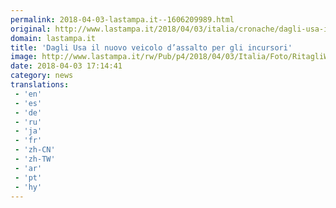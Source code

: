 ```yaml
---
permalink: 2018-04-03-lastampa.it--1606209989.html
original: http://www.lastampa.it/2018/04/03/italia/cronache/dagli-usa-il-nuovo-veicolo-dassalto-per-gli-incursori-tLEmd2TKZo24XtFdr8mrjN/pagina.html
domain: lastampa.it
title: 'Dagli Usa il nuovo veicolo d’assalto per gli incursori'
image: http://www.lastampa.it/rw/Pub/p4/2018/04/03/Italia/Foto/RitagliWeb/FLYER-180315-1-k8n-U1110159604038SLD-1024x576%40LaStampa.it.png
date: 2018-04-03 17:14:41
category: news
translations: 
 - 'en'
 - 'es'
 - 'de'
 - 'ru'
 - 'ja'
 - 'fr'
 - 'zh-CN'
 - 'zh-TW'
 - 'ar'
 - 'pt'
 - 'hy'
---
```


